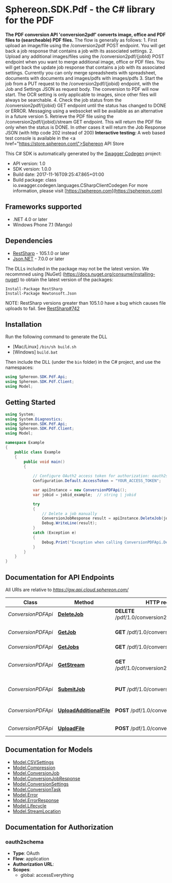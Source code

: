 # Sphereon.SDK.Pdf - the C# library for the PDF 

<b>The PDF conversion API 'conversion2pdf' converts image, office and PDF files to (searcheable) PDF files.</b>    The flow is generally as follows:  1. First upload an image/file using the /conversion2pdf POST endpoint. You will get back a job response that contains a job with its associated settings.  2. Upload any additional images/files using the /conversion2pdf/{jobId} POST endpoint when you want to merge additional image, office or PDF files. You will get back the update job response that contains a job with its associated settings. Currently you can only merge spreadsheets with spreadsheet, documents with documents and images/pdfs with images/pdfs  3. Start the job from a PUT request to the /conversion2pdf/{jobid} endpoint, with the Job and Settings JSON as request body. The conversion to PDF will now start. The OCR setting is only applicable to images, since other files will always be searchable.  4. Check the job status from the /conversion2pdf/{jobid} GET endpoint until the status has changed to DONE or ERROR. Messaging using a websocket will be available as an alternative in a future version  5. Retrieve the PDF file using the /conversion2pdf/{jobid}/stream GET endpoint. This will return the PDF file only when the status is DONE. In other cases it will return the Job Response JSON (with http code 202 instead of 200)      <b>Interactive testing: </b>A web based test console is available in the <a href=\"https://store.sphereon.com\">Sphereon API Store</a>

This C# SDK is automatically generated by the [Swagger Codegen](https://github.com/swagger-api/swagger-codegen) project:

- API version: 1.0
- SDK version: 1.0.0
- Build date: 2017-11-16T09:25:47.865+01:00
- Build package: class io.swagger.codegen.languages.CSharpClientCodegen
    For more information, please visit [https://sphereon.com](https://sphereon.com)

## Frameworks supported
- .NET 4.0 or later
- Windows Phone 7.1 (Mango)

## Dependencies
- [RestSharp](https://www.nuget.org/packages/RestSharp) - 105.1.0 or later
- [Json.NET](https://www.nuget.org/packages/Newtonsoft.Json/) - 7.0.0 or later

The DLLs included in the package may not be the latest version. We recommned using [NuGet] (https://docs.nuget.org/consume/installing-nuget) to obtain the latest version of the packages:
```
Install-Package RestSharp
Install-Package Newtonsoft.Json
```

NOTE: RestSharp versions greater than 105.1.0 have a bug which causes file uploads to fail. See [RestSharp#742](https://github.com/restsharp/RestSharp/issues/742)

## Installation
Run the following command to generate the DLL
- [Mac/Linux] `/bin/sh build.sh`
- [Windows] `build.bat`

Then include the DLL (under the `bin` folder) in the C# project, and use the namespaces:
```csharp
using Sphereon.SDK.Pdf.Api;
using Sphereon.SDK.Pdf.Client;
using Model;
```

## Getting Started

```csharp
using System;
using System.Diagnostics;
using Sphereon.SDK.Pdf.Api;
using Sphereon.SDK.Pdf.Client;
using Model;

namespace Example
{
    public class Example
    {
        public void main()
        {
            
            // Configure OAuth2 access token for authorization: oauth2schema
            Configuration.Default.AccessToken = "YOUR_ACCESS_TOKEN";

            var apiInstance = new ConversionPDFApi();
            var jobid = jobid_example;  // string | jobid

            try
            {
                // Delete a job manually
                ConversionJobResponse result = apiInstance.DeleteJob(jobid);
                Debug.WriteLine(result);
            }
            catch (Exception e)
            {
                Debug.Print("Exception when calling ConversionPDFApi.DeleteJob: " + e.Message );
            }
        }
    }
}
```

<a name="documentation-for-api-endpoints"></a>
## Documentation for API Endpoints

All URIs are relative to *https://gw.api.cloud.sphereon.com/*

Class | Method | HTTP request | Description
------------ | ------------- | ------------- | -------------
*ConversionPDFApi* | [**DeleteJob**](docs/ConversionPDFApi.md#deletejob) | **DELETE** /pdf/1.0/conversion2pdf/{jobid} | Delete a job manually
*ConversionPDFApi* | [**GetJob**](docs/ConversionPDFApi.md#getjob) | **GET** /pdf/1.0/conversion2pdf/{jobid} | Job definition and state
*ConversionPDFApi* | [**GetJobs**](docs/ConversionPDFApi.md#getjobs) | **GET** /pdf/1.0/conversion2pdf | Get all jobs
*ConversionPDFApi* | [**GetStream**](docs/ConversionPDFApi.md#getstream) | **GET** /pdf/1.0/conversion2pdf/{jobid}/stream | Get the current result stream
*ConversionPDFApi* | [**SubmitJob**](docs/ConversionPDFApi.md#submitjob) | **PUT** /pdf/1.0/conversion2pdf/{jobid} | Submit PDF job for processing
*ConversionPDFApi* | [**UploadAdditionalFile**](docs/ConversionPDFApi.md#uploadadditionalfile) | **POST** /pdf/1.0/conversion2pdf/{jobid} | Upload an additional file
*ConversionPDFApi* | [**UploadFile**](docs/ConversionPDFApi.md#uploadfile) | **POST** /pdf/1.0/conversion2pdf | Upload first file


<a name="documentation-for-models"></a>
## Documentation for Models

 - [Model.CSVSettings](docs/CSVSettings.md)
 - [Model.Compression](docs/Compression.md)
 - [Model.ConversionJob](docs/ConversionJob.md)
 - [Model.ConversionJobResponse](docs/ConversionJobResponse.md)
 - [Model.ConversionSettings](docs/ConversionSettings.md)
 - [Model.ConversionTask](docs/ConversionTask.md)
 - [Model.Error](docs/Error.md)
 - [Model.ErrorResponse](docs/ErrorResponse.md)
 - [Model.Lifecycle](docs/Lifecycle.md)
 - [Model.StreamLocation](docs/StreamLocation.md)


## Documentation for Authorization

### oauth2schema

- **Type**: OAuth
- **Flow**: application
- **Authorization URL**: 
- **Scopes**: 
  - global: accessEverything

